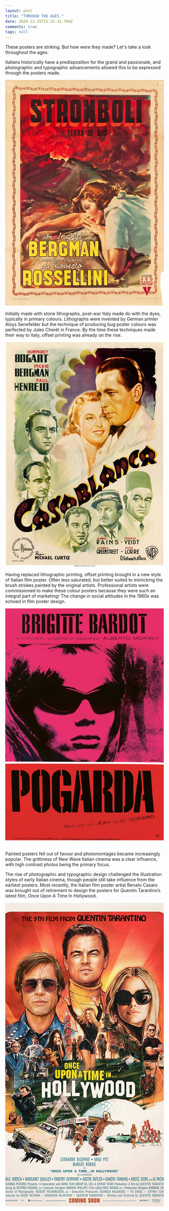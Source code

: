```yaml
---
layout: post
title: "THROUGH THE AGES "
date: 2020-12-15T15:32:31.704Z
comments: true
tags: null
---
```

These posters are striking. But how were they made? Let's take a look throughout the ages.

Italians historically have a predisposition for the grand and passionate, and photographic and typographic advancements allowed this to be expressed through the posters made.

![](../uploads/lithographic.jpg "Lithographic Poster")

Initially made with stone lithographs, post-war Italy made do with the dyes, typically in primary colours. Lithographs were invented by German printer Aloys Senefelder but the technique of producing bug poster colours was perfected by Jules Cherét in France. By the time these techniques made their way to Italy, offset printing was already on the rise.

![](../uploads/offset-printing.jfif "Offset Printing")

Having replaced lithographic printing, offset printing brought in a new style of Italian film poster. Often less saturated, but better suited to mimicking the brush strokes painted by the original artists. Professional artists were commissioned to make these colour posters because they were such an integral part of marketing/ The change in social attitudes in the 1960s was echoed in film poster design.

![](../uploads/new-wave.webp "New Wave")

\
Painted posters fell out of favour and photomontages became increasingly popular. The grittiness of New Wave Italian cinema was a clear influence, with high contrast photos being the primary focus.

The rise of photographic and typographic design challenged the illustration styles of early Italian cinema, though people still take influence from the earliest posters. Most recently, the Italian film poster artist Renato Casaro was brought out of retirement to design the posters for Quentin Tarantino’s latest film, Once Upon A Time In Hollywood.

![](../uploads/onceuponatime.jpg "Modern Inspiration")